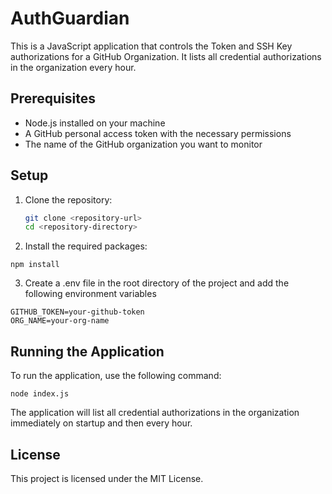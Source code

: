 # AuthGuardian

This is a JavaScript application that controls the Token and SSH Key authorizations for a GitHub Organization. It lists all credential authorizations in the organization every hour.

## Prerequisites

- Node.js installed on your machine
- A GitHub personal access token with the necessary permissions
- The name of the GitHub organization you want to monitor

## Setup

1. Clone the repository:
   ```sh
   git clone <repository-url>
   cd <repository-directory>
    ```

2. Install the required packages:

```
npm install
```

3. Create a .env file in the root directory of the project and add the following environment variables

```
GITHUB_TOKEN=your-github-token
ORG_NAME=your-org-name
```

## Running the Application
To run the application, use the following command:

```
node index.js
```

The application will list all credential authorizations in the organization immediately on startup and then every hour.

## License
This project is licensed under the MIT License.

